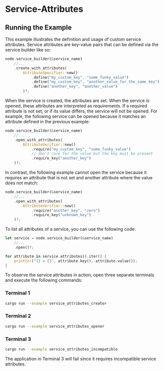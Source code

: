 # Service-Attributes

## Running the Example

This example illustrates the definition and usage of custom service attributes.
Service attributes are key-value pairs that can be defined via the service
builder like so:

```rust
node.service_builder(&service_name)
    //...
    .create_with_attributes(
        AttributeSpecifier::new()
            .define("my_custom_key", "some_funky_value")
            .define("my_custom_key", "another_value_for_the_same_key")
            .define("another_key", "another_value")
        )?;
```

When the service is created, the attributes are set. When the service is opened,
these attributes are interpreted as requirements. If a required attribute is not
set, or if its value differs, the service will not be opened. For example, the
following service can be opened because it matches an attribute defined in the
previous example:

```rust
node.service_builder(&service_name)
    //...
    .open_with_attributes(
        AttributeVerifier::new()
            .require("my_custom_key", "some_funky_value")
            // don't care for the value but the key must be present
            .require_key("another_key")
    )?;
```

In contrast, the following example cannot open the service because it requires
an attribute that is not set and another attribute where the value does not
match:

```rust
node.service_builder(&service_name)
    //...
    .open_with_attributes(
        AttributeVerifier::new()
            .require("another_key", "zero")
            .require_key("unknown_key")
    )?;
```

To list all attributes of a service, you can use the following code:

```rust
let service = node.service_builder(&service_name)
    //...
    .open()?;

for attribute in service.attributes().iter() {
    println!("{} = {}", attribute.key(), attribute.value());
}
```

To observe the service attributes in action, open three separate terminals and
execute the following commands:

### Terminal 1

```sh
cargo run --example service_attributes_creator
```

### Terminal 2

```sh
cargo run --example service_attributes_opener
```

### Terminal 3

```sh
cargo run --example service_attributes_incompatible
```

The application in Terminal 3 will fail since it requires incompatible service
attributes.
